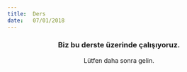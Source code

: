 ```yaml
---
title:  Ders
date:   07/01/2018
---
```


### <center>Biz bu derste üzerinde çalışıyoruz.</center>
<center>Lütfen daha sonra gelin.</center>